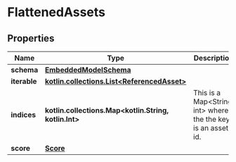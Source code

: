 
# FlattenedAssets

## Properties
Name | Type | Description | Notes
------------ | ------------- | ------------- | -------------
**schema** | [**EmbeddedModelSchema**](EmbeddedModelSchema.md) |  |  [optional]
**iterable** | [**kotlin.collections.List&lt;ReferencedAsset&gt;**](ReferencedAsset.md) |  |  [optional]
**indices** | **kotlin.collections.Map&lt;kotlin.String, kotlin.Int&gt;** | This is a Map&lt;String, int&gt; where the the key is an asset id. |  [optional]
**score** | [**Score**](Score.md) |  |  [optional]



